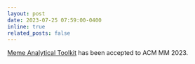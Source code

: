 ```yaml
---
layout: post
date: 2023-07-25 07:59:00-0400
inline: true
related_posts: false
---
```


[Meme Analytical Toolkit](https://arxiv.org/pdf/2312.06094) has been accepted to ACM MM 2023. 